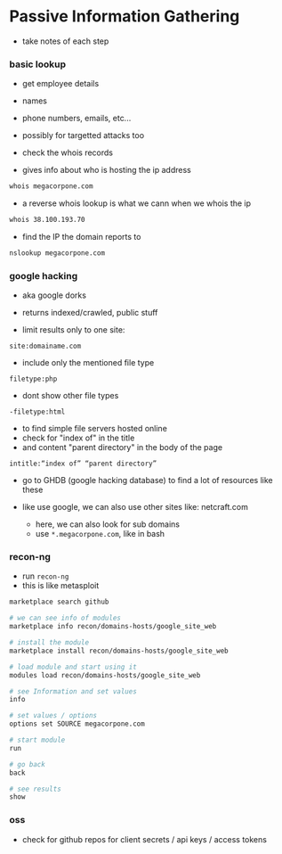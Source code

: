 # Passive Information Gathering

- take notes of each step

### basic lookup

- get employee details
- names
- phone numbers, emails, etc...
- possibly for targetted attacks too

- check the whois records
- gives info about who is hosting the ip address

```bash
whois megacorpone.com
```

- a reverse whois lookup is what we cann when we whois the ip

```bash
whois 38.100.193.70
```

- find the IP the domain reports to

```bash
nslookup megacorpone.com
```

### google hacking

- aka google dorks
- returns indexed/crawled, public stuff

- limit results only to one site:

```
site:domainame.com
```

- include only the mentioned file type

```
filetype:php
```

- dont show other file types

```
-filetype:html
```

- to find simple file servers hosted online
- check for "index of" in the title
- and content "parent directory" in the body of the page

```
intitle:“index of” “parent directory”
```

- go to GHDB (google hacking database) to find a lot of resources like these

- like use google, we can also use other sites like: netcraft.com
  - here, we can also look for sub domains
  - use `*.megacorpone.com`, like in bash

### recon-ng

- run `recon-ng`
- this is like metasploit

```bash
marketplace search github

# we can see info of modules
marketplace info recon/domains-hosts/google_site_web

# install the module
marketplace install recon/domains-hosts/google_site_web

# load module and start using it
modules load recon/domains-hosts/google_site_web

# see Information and set values
info

# set values / options
options set SOURCE megacorpone.com

# start module
run

# go back
back

# see results
show
```

### oss

- check for github repos for client secrets / api keys / access tokens
